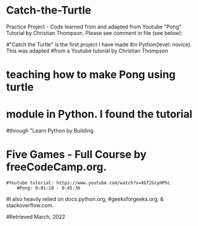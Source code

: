 # Catch-the-Turtle
Practice Project - Code learned from and adapted from Youtube "Pong" Tutorial by Christian Thompson. Please see comment in file (see below):

#"Catch the Turtle" is the first project I have made
#in Python(level: novice). This was adapted
#from a Youtube tutorial by Christian Thompson
# teaching how to make Pong using turtle
# module in Python. I found the tutorial
#through "Learn Python by Building
# Five Games - Full Course by freeCodeCamp.org.
    #Youtube tutorial: https://www.youtube.com/watch?v=XGf2GcyHPhc
        #Pong: 0:01:18 - 0:45:36

#I also heavily relied on docs.python.org,
#geeksforgeeks.org, & stackoverflow.com.

#Retrieved March, 2022

